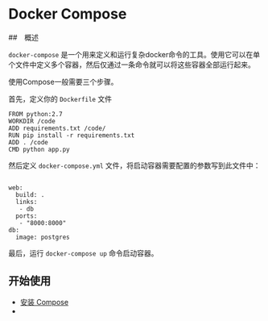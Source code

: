 # Docker Compose

##　概述

`docker-compose` 是一个用来定义和运行复杂docker命令的工具。使用它可以在单个文件中定义多个容器，然后仅通过一条命令就可以将这些容器全部运行起来。

使用Compose一般需要三个步骤。

首先，定义你的 `Dockerfile` 文件

```
FROM python:2.7
WORKDIR /code
ADD requirements.txt /code/
RUN pip install -r requirements.txt
ADD . /code
CMD python app.py

```

然后定义 `docker-compose.yml` 文件，将启动容器需要配置的参数写到此文件中：

```

web:
  build: .
  links:
   - db
  ports:
   - "8000:8000"
db:
  image: postgres

```

最后，运行 `docker-compose up` 命令启动容器。


## 开始使用

- [安装 Compose]()
- 